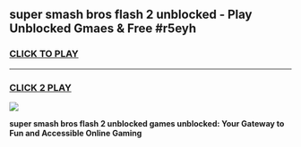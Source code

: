 
## super smash bros flash 2 unblocked - Play Unblocked Gmaes & Free #r5eyh
<h3>
<a href="https://news.freeplayer.one?title=super_smash_bros_flash_2_unblocked&ref=03M">CLICK TO PLAY</a></h3>
<hr>

<h3>
<a href="https://news.freeplayer.one?title=super_smash_bros_flash_2_unblocked&ref=03M">CLICK 2 PLAY</a>
  
</h3>

<a href="https://news.freeplayer.one?title=super_smash_bros_flash_2_unblocked&ref=03M"><img src="https://clearcache.store/games.png"></a>


**super smash bros flash 2 unblocked games unblocked: Your Gateway to Fun and Accessible Online Gaming**
